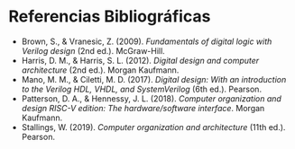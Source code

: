 # Referencias Bibliográficas  

- Brown, S., & Vranesic, Z. (2009). *Fundamentals of digital logic with Verilog design* (2nd ed.). McGraw-Hill.  
- Harris, D. M., & Harris, S. L. (2012). *Digital design and computer architecture* (2nd ed.). Morgan Kaufmann.  
- Mano, M. M., & Ciletti, M. D. (2017). *Digital design: With an introduction to the Verilog HDL, VHDL, and SystemVerilog* (6th ed.). Pearson.  
- Patterson, D. A., & Hennessy, J. L. (2018). *Computer organization and design RISC-V edition: The hardware/software interface*. Morgan Kaufmann.  
- Stallings, W. (2019). *Computer organization and architecture* (11th ed.). Pearson.  
